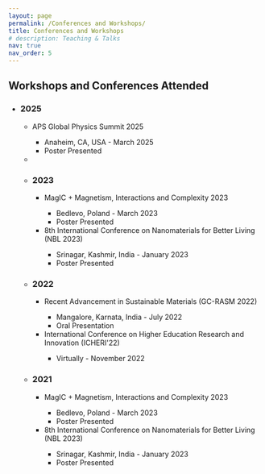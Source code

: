 ```yaml
---
layout: page
permalink: /Conferences and Workshops/
title: Conferences and Workshops
# description: Teaching & Talks
nav: true
nav_order: 5
---
```



<h2>Workshops and Conferences Attended</h2>

<ul>
    <li>
        <h3>2025</h3>
        <ul>
            <li>APS Global Physics Summit 2025</li>
            <ul>
                <li>Anaheim, CA, USA - March 2025</li>
                <li>Poster Presented</li>
            </ul>
    </li>
    <li>
    <li>
        <h3>2023</h3>
        <ul>
            <li>MagIC + Magnetism, Interactions and Complexity 2023</li>
            <ul>
                <li>Bedlevo, Poland - March 2023</li>
                <li>Poster Presented</li>
            </ul>
            <li>8th International Conference on Nanomaterials for Better Living (NBL 2023)</li>
            <ul>
                <li>Srinagar, Kashmir, India - January 2023</li>
                <li>Poster Presented</li>
            </ul>
        </ul>
    </li>
    <li>
        <h3>2022</h3>
        <ul>
            <li>Recent Advancement in Sustainable Materials (GC-RASM 2022)</li>
            <ul>
                <li>Mangalore, Karnata, India - July 2022</li>
                <li>Oral Presentation</li>
            </ul>
            <li>International Conference on Higher Education Research and Innovation (ICHERI'22)</li>
            <ul>
                <li>Virtually - November 2022</li>
            </ul>
        </ul>
    </li>
    <li>
        <h3>2021</h3>
        <ul>
            <li>MagIC + Magnetism, Interactions and Complexity 2023</li>
            <ul>
                <li>Bedlevo, Poland - March 2023</li>
                <li>Poster Presented</li>
            </ul>
            <li>8th International Conference on Nanomaterials for Better Living (NBL 2023)</li>
            <ul>
                <li>Srinagar, Kashmir, India - January 2023</li>
                <li>Poster Presented</li>
            </ul>
        </ul>
    </li>
</ul>

